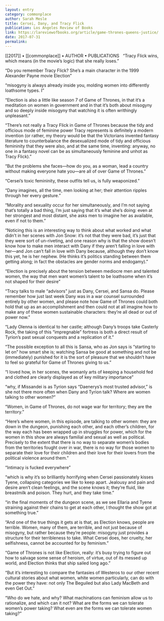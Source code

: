 ```yaml
---
layout: entry
category: commonplace
author: Sarah Mesle
title: Cersei, Dany, and Tracy Flick
publication: Los Angeles Review of Books
link: https://lareviewofbooks.org/article/game-thrones-queens-justice/
date: 2017-07-31
permalink: 
---
```


[[2017]] • [[commonplace]] • AUTHOR • PUBLICATIONS 
 
“Tracy Flick wins, which means (in the movie’s logic) that she really loses.”

“Do you remember Tracy Flick? She’s a main character in the 1999 Alexander Payne movie Election”

“misogyny is always already inside you, molding women into differently loathsome types. I”

“Election is also a little like season 7 of Game of Thrones, in that it’s a meditation on women in government and in that it’s both about misogyny and so deeply inside misogyny that watching it is often writhingly unpleasant.”

“There’s not really a Tracy Flick in Game of Thrones because the tidy and officious mode of feminine power Tracy represents is definitely a modern invention (or rather, my theory would be that the Victorians invented fantasy literature to counterbalance the desexualized mode of tidy and officious femininity that they were also, and at the same time, inventing: anyway, no one in a fantasy novel can be as simultaneously feminine and unhot as Tracy Flick).”

“But the problems she faces—how do you, as a woman, lead a country without making everyone hate you—are all of over Game of Thrones.”

“Cersei’s toxic femininity, these outfits tell us, is fully weaponized.”

“Dany imagines, all the time, men looking at her; their attention ripples through her every gesture.”

“Morality and sexuality occur for her simultaneously, and I’m not saying that’s totally a bad thing, I’m just saying that it’s what she’s doing: even at her strongest and most distant, she asks men to imagine her as available, even if not to them.”

“Noticing this is an interesting way to think about what worked and what didn’t in her scenes with Jon Snow: it’s not that they were bad, it’s just that they were sort of un-riveting, and one reason why is that the show doesn’t know how to make men interact with Dany if they aren’t falling in love with her—and Jon can’t fall in love with Dany because, although they don’t know this yet, he is her nephew. (He thinks it’s politics standing between them getting along; in fact the obstacles are gender norms and endogamy).”

“Election is precisely about the tension between mediocre men and talented women, the way that men want women’s talent to be loathsome when it’s not shaped for their desire”

“Tracy talks to male “advisors” just as Dany, Cersei, and Sansa do. Please remember how just last week Dany was in a war counsel surrounded entirely by other women, and please note how Game of Thrones could both hold that up as an accomplishment and then could not at all imagine how to make any of these women sustainable characters: they’re all dead or out of power now.”

“Lady Olenna is identical to her castle; although Dany’s troops take Casterly Rock, the taking of this “impregnable” fortress is both a direct result of Tyrion’s past sexual conquests and a replication of it.”

“The possible exception to all this is Sansa, who as Jon says is “starting to let on” how smart she is; watching Sansa be good at something and not be (immediately) punished for it is the sort of pleasure that we shouldn’t have to feel so grateful for Game of Thrones giving to us.”

“I loved how, in her scenes, the womanly arts of keeping a household fed and clothed are clearly displayed as of key military importance”

“why, if Missandei is as Tyrion says “Daenerys’s most trusted advisor,” is she not there more often when Dany and Tyrion talk? Where are women talking to other women?”

“Women, in Game of Thrones, do not wage war for territory; they are the territory.”

“Here’s where women, in this episode, are talking to other women: they are down in the dungeon, punishing each other, and each other’s children, for the way each has been wrapped up in struggles for power, which for the women in this show are always familial and sexual as well as political. Precisely to the extent that there is no way to separate women’s bodies from the territories fought over in war, there is no way for those women to separate their love for their children and their love for their lovers from the political violence around them.”

“Intimacy is fucked everywhere”

“which is why it’s so brilliantly horrifying when Cersei passionately kisses Tyene, collapsing categories we like to keep apart. Jealousy and pain and desire aren’t clean feelings, and the scene knows it; they’re fluid, like breastmilk and poison. They hurt, and they take time.”

“in the final moments of the dungeon scene, as we see Ellaria and Tyene straining against their chains to get at each other, I thought the show got at something true.”

“And one of the true things it gets at is that, as Election knows, people are terrible. Women, many of them, are terrible, and not just because of misogyny, but rather because they’re people: misogyny just provides a structure for their terribleness to take. What Cersei does, her cruelty, her selfishness, cannot be accounted for by feminism.”

“Game of Thrones is not like Election, really: it’s busy trying to figure out how to salvage some sense of heroism, of virtue, out of its messed up world, and Election thinks that ship sailed long ago.”

“But it’s interesting to compare the fantasies of Westeros to our other recent cultural stories about what women, white women particularly, can do with the power they have: not only The Beguiled but also Lady MacBeth and even Get Out.”

“Who do we hate, and why? What machinations can feminism allow us to rationalize, and which can it not? What are the forms we can tolerate women’s power taking? What even are the forms we can tolerate women taking?”


